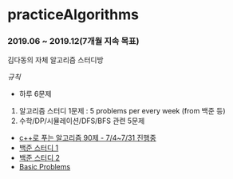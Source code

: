 # practiceAlgorithms
### 2019.06 ~ 2019.12(7개월 지속 목표)
김다동의 자체 알고리즘 스터디방 

*규칙*
- 하루 6문제
1. 알고리즘 스터디 1문제 :  5 problems per every week (from 백준 등)
2. 수학/DP/시뮬레이션/DFS/BFS 관련 5문제 

* [c++로 푸는 알고리즘 90제 - 7/4~7/31 진행중](https://github.com/iluvdadong/practiceAlgorithms/tree/master/PS_Practice90)
* [백준 스터디 1](https://github.com/iluvdadong/practiceAlgorithms/tree/master/AlgorithmStudy_BJ)
* [백준 스터디 2](https://github.com/iluvdadong/practiceAlgorithms/tree/master/AlgorithmStudy_BJ/AlgorithmStudy_BJ)
* [Basic Problems](https://github.com/iluvdadong/practiceAlgorithms/tree/master/basicProblems_100)
